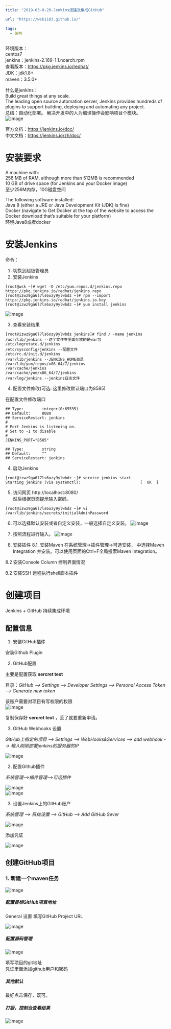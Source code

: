 ```yaml
---
title: "2019-03-0-20-Jenkins搭建及集成GitHub"

url: "https://wsk1103.github.io/"

tags:
  - 架构
---
```


环境版本：  
centos7  
jenkins：jenkins-2.169-1.1.noarch.rpm  
查看版本：https://pkg.jenkins.io/redhat/  
JDK：jdk1.8+  
maven：3.5.0+  


什么是jenkins：  
Build great things at any scale.  
The leading open source automation server, Jenkins provides hundreds of plugins to support building, deploying and automating any project.  
总结：自动化部署。
解决开发中的人为编译操作会影响项目个模块。  
![image](https://raw.githubusercontent.com/wsk1103/images/master/jenkins/1.png)

官方文档：https://jenkins.io/doc/  
中文文档：https://jenkins.io/zh/doc/

# 安装要求
A machine with:  
256 MB of RAM, although more than 512MB is recommended  
10 GB of drive space (for Jenkins and your Docker image)  
至少256M内存，10G磁盘空间

The following software installed:  
Java 8 (either a JRE or Java Development Kit (JDK) is fine)  
Docker (navigate to Get Docker at the top of the website to access the Docker download that’s suitable for your platform)  
环境Java8或者docker

# 安装Jenkins

命令：
1. 切换到超级管理员
2. 安装Jenkins
```
[root@wsk ~]# wget -O /etc/yum.repos.d/jenkins.repo https://pkg.jenkins.io/redhat/jenkins.repo
[root@izwz9ga6l7ls6ozy9ylwbdz ~]# rpm --import https://pkg.jenkins.io/redhat/jenkins.io.key
[root@izwz9ga6l7ls6ozy9ylwbdz ~]# yum install jenkins
```
![image](https://raw.githubusercontent.com/wsk1103/images/master/jenkins/2.png)

3. 查看安装结果

```
[root@izwz9ga6l7ls6ozy9ylwbdz jenkins]# find / -name jenkins
/usr/lib/jenkins --这个文件夹里面存放的是war包
/etc/logrotate.d/jenkins
/etc/sysconfig/jenkins --配置文件
/etc/rc.d/init.d/jenkins
/var/lib/jenkins --JENKINS_HOME目录
/var/lib/yum/repos/x86_64/7/jenkins
/var/cache/jenkins
/var/cache/yum/x86_64/7/jenkins
/var/log/jenkins --jenkins日志文件
```

4. 配置文件修改(可选: 这里修改默认端口为8585)

在配置文件修改端口

```
## Type:        integer(0:65535)
## Default:     8080
## ServiceRestart: jenkins
#
# Port Jenkins is listening on.
# Set to -1 to disable
#
JENKINS_PORT="8585"

## Type:        string
## Default:     ""
## ServiceRestart: jenkins

```




4. 启动Jenkins

```
[root@izwz9ga6l7ls6ozy9ylwbdz ~]# service jenkins start
Starting jenkins (via systemctl):                          [  OK  ]

```

5. 访问网页
http://localhost:8080/  
然后根据页面提示输入密码。

```
[root@izwz9ga6l7ls6ozy9ylwbdz ~]# vi /var/lib/jenkins/secrets/initialAdminPassword
```

6. 可以选择默认安装或者自定义安装，一般选择自定义安装。
![image](https://raw.githubusercontent.com/wsk1103/images/master/jenkins/3.1.png)

7. 按照流程进行输入。
![image](https://raw.githubusercontent.com/wsk1103/images/master/jenkins/4.png)

8. 安装插件
8.1. 安装Maven
在系统管理->插件管理->可选安装， 中选择Maven Integration 并安装。可以使用页面的Ctrl+F全局搜索Maven Integration。

8.2 安装Console Column
控制界面情况

8.2 安装SSH
远程执行shell脚本插件


# 创建项目
Jenkins + GitHub 持续集成环境

## 配置信息

1. 安装GitHub插件

安装Github Plugin

2. GitHub配置

主要是配置获取 **sercret text**

目录：*GitHub --> Settings --> Developer Settings --> Personal Access Token --> Generate new token*

该账户需要对项目有写权限的权限  
![image](https://raw.githubusercontent.com/wsk1103/images/master/jenkins/5.png) 

复制保存好 **sercret text** ，丢了就要重新申请。

3. GitHub Webhooks 设置

*GitHub上指定的项目 --> Settings --> WebHooks&Services --> add webhook --> 输入刚刚部署jenkins的服务器的IP*

![image](https://raw.githubusercontent.com/wsk1103/images/master/jenkins/6.png) 

2. 配置Github插件

*系统管理-->插件管理-->可选插件*

![image](https://raw.githubusercontent.com/wsk1103/images/master/jenkins/8.png)  
![image](https://raw.githubusercontent.com/wsk1103/images/master/jenkins/9.png)  

3. 设置Jenkins上的GitHub账户

*系统管理 --> 系统设置 --> GitHub --> Add GitHub Sever*

![image](https://raw.githubusercontent.com/wsk1103/images/master/jenkins/7.png)  

添加凭证

![image](https://raw.githubusercontent.com/wsk1103/images/master/jenkins/9.png)  

## 创建GitHub项目
### 1. 新建一个maven任务
![image](https://raw.githubusercontent.com/wsk1103/images/master/jenkins/10.png)  
##### 配置目标GitHub项目地址
General 设置 填写GitHub Project URL

![image](https://raw.githubusercontent.com/wsk1103/images/master/jenkins/11.png)  
##### 配置源码管理
![image](https://raw.githubusercontent.com/wsk1103/images/master/jenkins/12.png)  

填写项目的git地址  
凭证里面添加github用户和密码  
##### 其他默认
最好点击保存，既可。

##### 打版，控制台查看结果
![image](https://raw.githubusercontent.com/wsk1103/images/master/jenkins/13.png)  